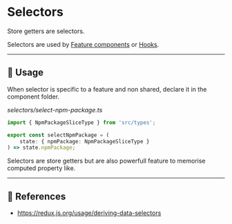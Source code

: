 # Selectors

Store getters are selectors.

Selectors are used by [Feature components](./../features/) or [Hooks](./../hooks/).

* * *

## 📏 Usage

When selector is specific to a feature and non shared, declare it in the component folder.

_selectors/select-npm-package.ts_

```ts
import { NpmPackageSliceType } from 'src/types';

export const selectNpmPackage = (
    state: { npmPackage: NpmPackageSliceType }
) => state.npmPackage;
```

Selectors are store getters but are also powerfull feature to memorise computed property like.

* * *

## 🔗 References

-   <https://redux.js.org/usage/deriving-data-selectors>
